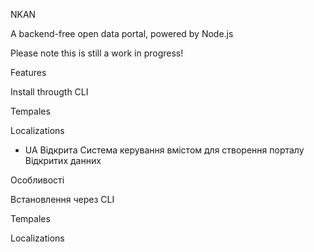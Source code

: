 NKAN

A backend-free open data portal, powered by Node.js

Please note this is still a work in progress!


Features

Install througth CLI

Tempales

Localizations


- UA
Відкрита Система керування вмістом для створення порталу Відкритих данних

Особливості

Встановлення через CLI

Tempales

Localizations

